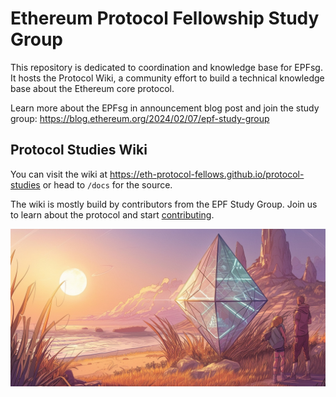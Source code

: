 # Ethereum Protocol Fellowship Study Group

This repository is dedicated to coordination and knowledge base for EPFsg. It hosts the Protocol Wiki, a community effort to build a technical knowledge base about the Ethereum core protocol. 

Learn more about the EPFsg in announcement blog post and join the study group: https://blog.ethereum.org/2024/02/07/epf-study-group

## Protocol Studies Wiki

You can visit the wiki at https://eth-protocol-fellows.github.io/protocol-studies or head to `/docs` for the source. 

The wiki is mostly build by contributors from the EPF Study Group. Join us to learn about the protocol and start [contributing](/docs/contributing.md). 

![](/docs/images/epfsg_hero.jpg)
